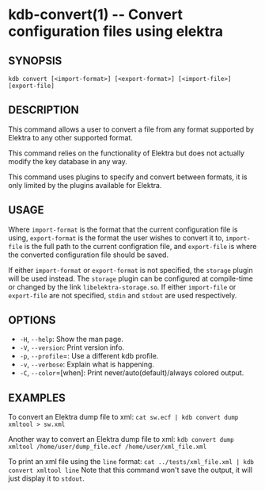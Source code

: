kdb-convert(1) -- Convert configuration files using elektra
===========================================================

## SYNOPSIS

`kdb convert [<import-format>] [<export-format>] [<import-file>] [export-file]`


## DESCRIPTION

This command allows a user to convert a file from any format supported by Elektra to any other supported format.

This command relies on the functionality of Elektra but does not actually modify the key database in any way.

This command uses plugins to specify and convert between formats, it is only limited by the plugins available for Elektra.

## USAGE

Where `import-format` is the format that the current configuration file is using, `export-format` is the format the user wishes to convert it to, `import-file` is the full path to the current configration file, and `export-file` is where the converted configuration file should be saved.

If either `import-format` or `export-format` is not specified, the `storage` plugin will be used instead.
The `storage` plugin can be configured at compile-time or changed by the link `libelektra-storage.so`.
If either `import-file` or `export-file` are not specified, `stdin` and `stdout` are used respectively.

## OPTIONS

- `-H`, `--help`:
  Show the man page.
- `-V`, `--version`:
  Print version info.
- `-p`, `--profile`=<profile>:
  Use a different kdb profile.
- `-v`, `--verbose`:
  Explain what is happening.
- `-C`, `--color`=[when]:
  Print never/auto(default)/always colored output.


## EXAMPLES

To convert an Elektra dump file to xml:
`cat sw.ecf | kdb convert dump xmltool > sw.xml`

Another way to convert an Elektra dump file to xml:
`kdb convert dump xmltool /home/user/dump_file.ecf /home/user/xml_file.xml`

To print an xml file using the `line` format:
`cat ../tests/xml_file.xml | kdb convert xmltool line`
Note that this command won't save the output, it will just display it to `stdout`.

